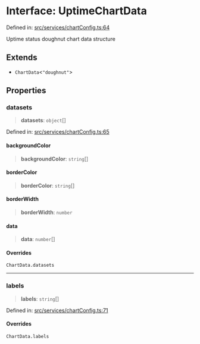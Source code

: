 # Interface: UptimeChartData

Defined in: [src/services/chartConfig.ts:64](https://github.com/Nick2bad4u/Uptime-Watcher/blob/2a45eeb1723f8f7089001af2c92aa07d82dfe7e4/src/services/chartConfig.ts#L64)

Uptime status doughnut chart data structure

## Extends

- `ChartData`\<`"doughnut"`\>

## Properties

### datasets

> **datasets**: `object`[]

Defined in: [src/services/chartConfig.ts:65](https://github.com/Nick2bad4u/Uptime-Watcher/blob/2a45eeb1723f8f7089001af2c92aa07d82dfe7e4/src/services/chartConfig.ts#L65)

#### backgroundColor

> **backgroundColor**: `string`[]

#### borderColor

> **borderColor**: `string`[]

#### borderWidth

> **borderWidth**: `number`

#### data

> **data**: `number`[]

#### Overrides

`ChartData.datasets`

***

### labels

> **labels**: `string`[]

Defined in: [src/services/chartConfig.ts:71](https://github.com/Nick2bad4u/Uptime-Watcher/blob/2a45eeb1723f8f7089001af2c92aa07d82dfe7e4/src/services/chartConfig.ts#L71)

#### Overrides

`ChartData.labels`
